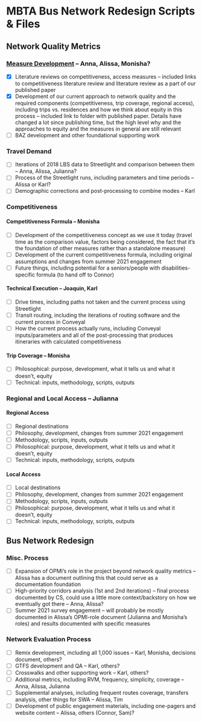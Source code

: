 # MBTA Bus Network Redesign Scripts & Files

## Network Quality Metrics

### [Measure Development](Measure-Development/) – Anna, Alissa, Monisha?
- [x] Literature reviews on competitiveness, access measures – included links to competitiveness literature review and literature review as a part of our published paper
- [x] Development of our current approach to network quality and the required components (competitiveness, trip coverage, regional access), including trips vs. residences and how we think about equity in this process – included link to folder with published paper. Details have changed a lot since publishing time, but the high level why and the approaches to equity and the measures in general are still relevant
- [ ] BAZ development and other foundational supporting work

### Travel Demand
- [ ] Iterations of 2018 LBS data to Streetlight and comparison between them – Anna, Alissa, Julianna?
- [ ] Process of the Streetlight runs, including parameters and time periods – Alissa or Karl?
- [ ] Demographic corrections and post-processing to combine modes – Karl 

### Competitiveness
#### Competitiveness Formula – Monisha 

- [ ] Development of the competitiveness concept as we use it today (travel time as the comparison value, factors being considered, the fact that it’s the foundation of other measures rather than a standalone measure)
- [ ] Development of the current competitiveness formula, including original assumptions and changes from summer 2021 engagement
- [ ] Future things, including potential for a seniors/people with disabilities-specific formula (to hand off to Connor)

#### Technical Execution – Joaquin, Karl
- [ ] Drive times, including paths not taken and the current process using Streetlight
- [ ] Transit routing, including the iterations of routing software and the current process in Conveyal
- [ ] How the current process actually runs, including Conveyal inputs/parameters and all of the post-processing that produces itineraries with calculated competitiveness

#### Trip Coverage – Monisha 
- [ ] Philosophical: purpose, development, what it tells us and what it doesn’t, equity
- [ ] Technical: inputs, methodology, scripts, outputs

### Regional and Local Access – Julianna

#### Regional Access
- [ ] Regional destinations 
- [ ] Philosophy, development, changes from summer 2021 engagement
- [ ] Methodology, scripts, inputs, outputs
- [ ] Philosophical: purpose, development, what it tells us and what it doesn’t, equity
- [ ] Technical: inputs, methodology, scripts, outputs

#### Local Access
- [ ] Local destinations 
- [ ] Philosophy, development, changes from summer 2021 engagement
- [ ] Methodology, scripts, inputs, outputs
- [ ] Philosophical: purpose, development, what it tells us and what it doesn’t, equity
- [ ] Technical: inputs, methodology, scripts, outputs

## Bus Network Redesign

### Misc. Process
- [ ] Expansion of OPMI’s role in the project beyond network quality metrics – Alissa has a document outlining this that could serve as a documentation foundation
- [ ] High-priority corridors analysis (1st and 2nd iterations) – final process documented by CS, could use a little more context/backstory on how we eventually got there – Anna, Alissa?
- [ ] Summer 2021 survey engagement – will probably be mostly documented in Alissa’s OPMI-role document (Julianna and Monisha’s roles) and results documented with specific measures

### Network Evaluation Process
- [ ] Remix development, including all 1,000 issues – Karl, Monisha, decisions document, others?
- [ ] GTFS development and QA – Karl, others?
- [ ] Crosswalks and other supporting work – Karl, others?
- [ ] Additional metrics, including RVM, frequency, simplicity, coverage – Anna, Alissa, Julianna
- [ ] Supplemental analyses, including frequent routes coverage, transfers analysis, other things for SWA – Alissa, Tim
- [ ] Development of public engagement materials, including one-pagers and website content – Alissa, others (Connor, Sam)?
